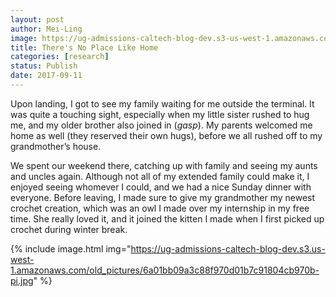 ```yaml
---
layout: post
author: Mei-Ling
image: https://ug-admissions-caltech-blog-dev.s3-us-west-1.amazonaws.com/old_pictures/caltech_as_it_happens/6a0105349b8251970b01bb09bb3c51970d.jpg
title: There's No Place Like Home
categories: [research]
status: Publish
date: 2017-09-11
---
```



Upon landing, I got to see my family waiting for me outside the terminal. It was quite a touching sight, especially when my little sister rushed to hug me, and my older brother also joined in (*gasp*). My parents welcomed me home as well (they reserved their own hugs), before we all rushed off to my grandmother’s house.

We spent our weekend there, catching up with family and seeing my aunts and uncles again. Although not all of my extended family could make it, I enjoyed seeing whomever I could, and we had a nice Sunday dinner with everyone. Before leaving, I made sure to give my grandmother my newest crochet creation, which was an owl I made over my internship in my free time. She really loved it, and it joined the kitten I made when I first picked up crochet during winter break.


{% include image.html img="https://ug-admissions-caltech-blog-dev.s3.us-west-1.amazonaws.com/old_pictures/6a01bb09a3c88f970d01b7c91804cb970b-pi.jpg" %}

